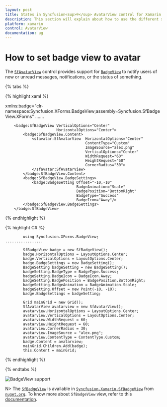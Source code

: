```yaml
---
layout: post
title: States in Syncfusion<sup>®</sup> AvatarView control for Xamarin.Forms.
description: This section will explain about how to use the different states that exist in Xamarin.Forms SfAvatarView.
platform: xamarin
control: AvatarView
documentation: ug
---
```


# How to set badge view to avatar

The [`SfAvatarView`](https://help.syncfusion.com/cr/xamarin/Syncfusion.XForms.AvatarView.SfAvatarView.html) control provides support for [`BadgeView`](https://help.syncfusion.com/cr/xamarin/Syncfusion.XForms.BadgeView.html) to notify users of new or unread messages, notifications, or the status of something.

{% tabs %}

{% highlight xaml %}

xmlns:badge="clr-namespace:Syncfusion.XForms.BadgeView;assembly=Syncfusion.SfBadgeView.XForms"
.......

        <badge:SfBadgeView VerticalOptions="Center"
                           HorizontalOptions="Center">
            <badge:SfBadgeView.Content>
                <sfavatar:SfAvatarView  HorizontalOptions="Center"
                                        ContentType="Custom"
                                        ImageSource="alex.png"
                                        VerticalOptions="Center"
                                        WidthRequest="60"
                                        HeightRequest="60"
                                        CornerRadius="30">
                </sfavatar:SfAvatarView>
            </badge:SfBadgeView.Content>
            <badge:SfBadgeView.BadgeSettings>
                <badge:BadgeSetting Offset="-10,-10"
                                    BadgeAnimation="Scale"
                                    BadgePosition="BottomRight" 
                                    BadgeType="Success"
                                    BadgeIcon="Away"/>
            </badge:SfBadgeView.BadgeSettings>
        </badge:SfBadgeView>

{% endhighlight %}

{% highlight C# %}
             
            using Syncfusion.XForms.BadgeView;
    .................

            SfBadgeView badge = new SfBadgeView();
            badge.HorizontalOptions = LayoutOptions.Center;
            badge.VerticalOptions = LayoutOptions.Center;
            badge.BadgeSettings = new BadgeSetting();
            BadgeSetting badgeSetting = new BadgeSetting();
            badgeSetting.BadgeType = BadgeType.Success;
            badgeSetting.BadgeIcon = BadgeIcon.Away;
            badgeSetting.BadgePosition = BadgePosition.BottomRight;
            badgeSetting.BadgeAnimation = BadgeAnimation.Scale;
            badgeSetting.Offset = new Point(-10, -10);
            badge.BadgeSettings = badgeSetting;

            Grid mainGrid = new Grid();
            SfAvatarView avatarview = new SfAvatarView();
            avatarview.HorizontalOptions = LayoutOptions.Center;
            avatarview.VerticalOptions = LayoutOptions.Center;
            avatarview.WidthRequest = 60;
            avatarview.HeightRequest = 60;
            avatarview.CornerRadius = 30;
            avatarview.ImageSource = "alex.png";
            avatarview.ContentType = ContentType.Custom;
            badge.Content = avatarview;
            mainGrid.Children.Add(badge);
            this.Content = mainGrid;

{% endhighlight %}

{% endtabs %}

![BadgeView support](images/BadgeView_AvatarView.jpg)

N> The [`SfBadgeView`](https://help.syncfusion.com/cr/xamarin/Syncfusion.XForms.BadgeView.SfBadgeView.html) is available in [`Syncfusion.Xamarin.SfBadgeView`](https://www.nuget.org/packages/Syncfusion.Xamarin.SfBadgeView) from [`nuget.org`](https://www.nuget.org/). To know more about `SfBadgeView` view, refer to this [documentation](https://help.syncfusion.com/xamarin/sfbadgeview/getting-started).
